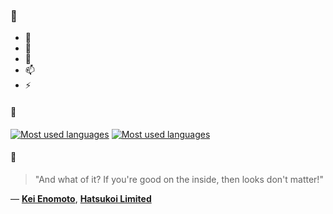 ### 👋

- 🔭
- 🌱
- 💬
- 📫
- ⚡

#### 🧏

[![Most used languages](https://github-readme-stats-aynah.vercel.app/api/top-langs/?username=aynh&theme=solarized-dark&langs_count=6&layout=compact&hide_title=true)](https://github.com/anuraghazra/github-readme-stats#gh-dark-mode-only)
[![Most used languages](https://github-readme-stats-aynah.vercel.app/api/top-langs/?username=aynh&theme=solarized-light&langs_count=6&layout=compact&hide_title=true)](https://github.com/anuraghazra/github-readme-stats#gh-light-mode-only)

#### 💬

> "And what of it? If you're good on the inside, then looks don't matter!"

&mdash; [**Kei Enomoto**](https://myanimelist.net/character.php?q=Kei%20Enomoto&cat=character), [**Hatsukoi Limited**](https://myanimelist.net/search/all?q=Hatsukoi%20Limited&cat=all)
